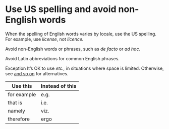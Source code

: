 # Use US spelling and avoid non-English words

When the spelling of English words varies by locale, use the US spelling. For example, use *license*, not *licence.*

Avoid non-English words or phrases, such as *de facto* or *ad hoc*. 

Avoid Latin abbreviations for common English phrases. 

Exception It’s OK to use *etc.,* in situations where space is limited. Otherwise, see [and so on](/style-guide/a-z-word-list-term-collections/a/and-so-on) for alternatives.

**Use this**|**Instead of this**
--|--
for example|e.g.
that is|i.e.
namely|viz.
therefore|ergo
